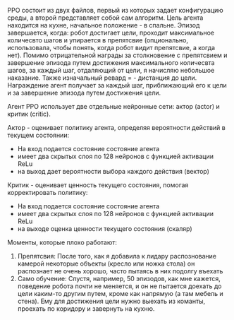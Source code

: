 PPO состоит из двух файлов, первый из которых задает конфигурацию среды, а второй представляет собой сам алгоритм. Цель агента находится на кухне, начальное положение - в спальне. 
Эпизод завершается, когда: робот достигает цели, проходит максимальное количесвто шагов и упирается в препятсвие (опционально, использовала, чтобы понять, когда робот видит препятсвие, а когда нет).
Помимо отрицательной награды за столкновение с препятсвием и завершение эпизода путем достижения максимального количесвта шагов, за каждый шаг, отдаляющий от цели, я начисляю небольшое наказание. 
Также изначальный ревард = - дистанция до цели. Награждение агент получает за каждый шаг, приближающий его к цели и за завершение эпизода путем достижения цели. 

Агент PPO использует две отдельные нейронные сети: актор (actor) и критик (critic).

Актор - oценивает политику агента, определяя вероятности действий в текущем состоянии: 
- На вход подается состояние состояние агента
- имеет два скрытых слоя по 128 нейронов с функцией активации ReLu
- на выход дает вероятности выбора каждого действия (вектор)

Критик - оценивает ценность текущего состояния, помогая корректировать политику:
- На вход подается состояние состояние агента
- имеет два скрытых слоя по 128 нейронов с функцией активации ReLu
- на выходе оценка ценности текущего состояния (скаляр) 


Моменты, которые плохо работают:

1. Препятсвия: После того, как я добавила к лидару распознование камерой некоторые объекты (кресло или ножка стола) он распознает не очень хорошо, часто пытаясь в них подолгу въехать
2. Само обучение: Спустя, например, 50 эпизодов, как мне кажется, поведение робота почти не меняется, и он не пытается доехать до цели каким-то другим путем, кроме как напрямую (а там мебель и стена). 
Ему для достижения цели нужно выехать из команты, проехать по коридору и завернуть на кухню. 


